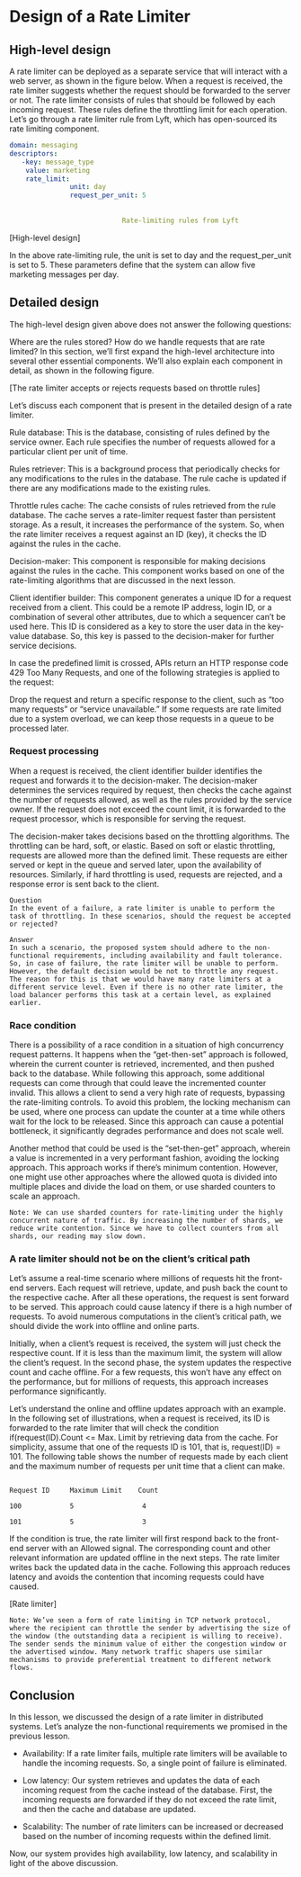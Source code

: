 # Design of a Rate Limiter
## High-level design
A rate limiter can be deployed as a separate service that will interact with a web server, as shown in the figure below. When a request is received, the rate limiter suggests whether the request should be forwarded to the server or not. The rate limiter consists of rules that should be followed by each incoming request. These rules define the throttling limit for each operation. Let’s go through a rate limiter rule from Lyft, which has open-sourced its rate limiting component.
```yaml
domain: messaging
descriptors:
   -key: message_type
    value: marketing
    rate_limit:
               unit: day
               request_per_unit: 5
                            
                            
                            Rate-limiting rules from Lyft
```

[High-level design]

In the above rate-limiting rule, the unit is set to day and the request_per_unit is set to 5. These parameters define that the system can allow five marketing messages per day.

## Detailed design
The high-level design given above does not answer the following questions:

Where are the rules stored?
How do we handle requests that are rate limited?
In this section, we’ll first expand the high-level architecture into several other essential components. We’ll also explain each component in detail, as shown in the following figure.

[The rate limiter accepts or rejects requests based on throttle rules]

Let’s discuss each component that is present in the detailed design of a rate limiter.

Rule database: This is the database, consisting of rules defined by the service owner. Each rule specifies the number of requests allowed for a particular client per unit of time.

Rules retriever: This is a background process that periodically checks for any modifications to the rules in the database. The rule cache is updated if there are any modifications made to the existing rules.

Throttle rules cache: The cache consists of rules retrieved from the rule database. The cache serves a rate-limiter request faster than persistent storage. As a result, it increases the performance of the system. So, when the rate limiter receives a request against an ID (key), it checks the ID against the rules in the cache.

Decision-maker: This component is responsible for making decisions against the rules in the cache. This component works based on one of the rate-limiting algorithms that are discussed in the next lesson.

Client identifier builder: This component generates a unique ID for a request received from a client. This could be a remote IP address, login ID, or a combination of several other attributes, due to which a sequencer can’t be used here. This ID is considered as a key to store the user data in the key-value database. So, this key is passed to the decision-maker for further service decisions.

In case the predefined limit is crossed, APIs return an HTTP response code 429 Too Many Requests, and one of the following strategies is applied to the request:

Drop the request and return a specific response to the client, such as “too many requests” or “service unavailable.”
If some requests are rate limited due to a system overload, we can keep those requests in a queue to be processed later.

### Request processing
When a request is received, the client identifier builder identifies the request and forwards it to the decision-maker. The decision-maker determines the services required by request, then checks the cache against the number of requests allowed, as well as the rules provided by the service owner. If the request does not exceed the count limit, it is forwarded to the request processor, which is responsible for serving the request.

The decision-maker takes decisions based on the throttling algorithms. The throttling can be hard, soft, or elastic. Based on soft or elastic throttling, requests are allowed more than the defined limit. These requests are either served or kept in the queue and served later, upon the availability of resources. Similarly, if hard throttling is used, requests are rejected, and a response error is sent back to the client.

```
Question
In the event of a failure, a rate limiter is unable to perform the task of throttling. In these scenarios, should the request be accepted or rejected?

Answer
In such a scenario, the proposed system should adhere to the non-functional requirements, including availability and fault tolerance. So, in case of failure, the rate limiter will be unable to perform. However, the default decision would be not to throttle any request. The reason for this is that we would have many rate limiters at a different service level. Even if there is no other rate limiter, the load balancer performs this task at a certain level, as explained earlier.
```

### Race condition
There is a possibility of a race condition in a situation of high concurrency request patterns. It happens when the “get-then-set” approach is followed, wherein the current counter is retrieved, incremented, and then pushed back to the database. While following this approach, some additional requests can come through that could leave the incremented counter invalid. This allows a client to send a very high rate of requests, bypassing the rate-limiting controls. To avoid this problem, the locking mechanism can be used, where one process can update the counter at a time while others wait for the lock to be released. Since this approach can cause a potential bottleneck, it significantly degrades performance and does not scale well.

Another method that could be used is the “set-then-get” approach, wherein a value is incremented in a very performant fashion, avoiding the locking approach. This approach works if there’s minimum contention. However, one might use other approaches where the allowed quota is divided into multiple places and divide the load on them, or use sharded counters to scale an approach.

```
Note: We can use sharded counters for rate-limiting under the highly concurrent nature of traffic. By increasing the number of shards, we reduce write contention. Since we have to collect counters from all shards, our reading may slow down.
```

### A rate limiter should not be on the client’s critical path
Let’s assume a real-time scenario where millions of requests hit the front-end servers. Each request will retrieve, update, and push back the count to the respective cache. After all these operations, the request is sent forward to be served. This approach could cause latency if there is a high number of requests. To avoid numerous computations in the client’s critical path, we should divide the work into offline and online parts.

Initially, when a client’s request is received, the system will just check the respective count. If it is less than the maximum limit, the system will allow the client’s request. In the second phase, the system updates the respective count and cache offline. For a few requests, this won’t have any effect on the performance, but for millions of requests, this approach increases performance significantly.

Let’s understand the online and offline updates approach with an example. In the following set of illustrations, when a request is received, its ID is forwarded to the rate limiter that will check the condition if(request(ID).Count <= Max. Limit by retrieving data from the cache. For simplicity, assume that one of the requests ID is 101, that is, request(ID) = 101. The following table shows the number of requests made by each client and the maximum number of requests per unit time that a client can make.

```

Request ID     Maximum Limit    Count

100            5                 4

101            5                 3
```

If the condition is true, the rate limiter will first respond back to the front-end server with an Allowed signal. The corresponding count and other relevant information are updated offline in the next steps. The rate limiter writes back the updated data in the cache. Following this approach reduces latency and avoids the contention that incoming requests could have caused.

[Rate limiter]

```
Note: We’ve seen a form of rate limiting in TCP network protocol, where the recipient can throttle the sender by advertising the size of the window (the outstanding data a recipient is willing to receive). The sender sends the minimum value of either the congestion window or the advertised window. Many network traffic shapers use similar mechanisms to provide preferential treatment to different network flows.
```

## Conclusion
In this lesson, we discussed the design of a rate limiter in distributed systems. Let’s analyze the non-functional requirements we promised in the previous lesson.

- Availability: If a rate limiter fails, multiple rate limiters will be available to handle the incoming requests. So, a single point of failure is eliminated.

- Low latency: Our system retrieves and updates the data of each incoming request from the cache instead of the database. First, the incoming requests are forwarded if they do not exceed the rate limit, and then the cache and database are updated.

- Scalability: The number of rate limiters can be increased or decreased based on the number of incoming requests within the defined limit.

Now, our system provides high availability, low latency, and scalability in light of the above discussion.
